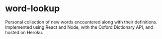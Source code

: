 # word-lookup
Personal collection of new words encountered along with their definitions.  
Implemented using React and Node, with the Oxford Dictionary API, and hosted on Heroku.
